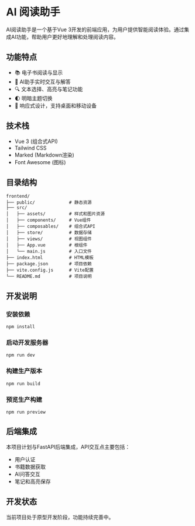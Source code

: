 # AI 阅读助手

AI阅读助手是一个基于Vue 3开发的前端应用，为用户提供智能阅读体验。通过集成AI功能，帮助用户更好地理解和处理阅读内容。

## 功能特点

- 📚 电子书阅读与显示
- 🤖 AI助手实时交互与解答
- 🔍 文本选择、高亮与笔记功能
- 🌓 明暗主题切换
- 📱 响应式设计，支持桌面和移动设备

## 技术栈

- Vue 3 (组合式API)
- Tailwind CSS
- Marked (Markdown渲染)
- Font Awesome (图标)

## 目录结构

```
frontend/
├── public/             # 静态资源
├── src/
│   ├── assets/         # 样式和图片资源
│   ├── components/     # Vue组件
│   ├── composables/    # 组合式API
│   ├── store/          # 数据存储
│   ├── views/          # 视图组件
│   ├── App.vue         # 根组件
│   └── main.js         # 入口文件
├── index.html          # HTML模板
├── package.json        # 项目依赖
├── vite.config.js      # Vite配置
└── README.md           # 项目说明
```

## 开发说明

### 安装依赖

```
npm install
```

### 启动开发服务器

```
npm run dev
```

### 构建生产版本

```
npm run build
```

### 预览生产构建

```
npm run preview
```

## 后端集成

本项目计划与FastAPI后端集成，API交互点主要包括：

- 用户认证
- 书籍数据获取
- AI问答交互
- 笔记和高亮保存

## 开发状态

当前项目处于原型开发阶段，功能持续完善中。

